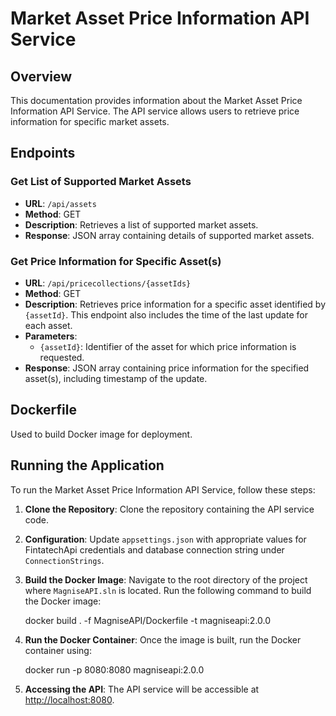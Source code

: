 # Market Asset Price Information API Service

## Overview
This documentation provides information about the Market Asset Price Information API Service. The API service allows users to retrieve price information for specific market assets.

## Endpoints

### Get List of Supported Market Assets
- **URL**: `/api/assets`
- **Method**: GET
- **Description**: Retrieves a list of supported market assets.
- **Response**: JSON array containing details of supported market assets.

### Get Price Information for Specific Asset(s)
- **URL**: `/api/pricecollections/{assetIds}`
- **Method**: GET
- **Description**: Retrieves price information for a specific asset identified by `{assetId}`. This endpoint also includes the time of the last update for each asset.
- **Parameters**:
  - `{assetId}`: Identifier of the asset for which price information is requested.
- **Response**: JSON array containing price information for the specified asset(s), including timestamp of the update.

## Dockerfile
Used to build Docker image for deployment.

## Running the Application
To run the Market Asset Price Information API Service, follow these steps:

1. **Clone the Repository**:
   Clone the repository containing the API service code.

2. **Configuration**:
   Update `appsettings.json` with appropriate values for FintatechApi credentials and database connection string under `ConnectionStrings`.

3. **Build the Docker Image**:
   Navigate to the root directory of the project where `MagniseAPI.sln` is located. Run the following command to build the Docker image:
   
   docker build . -f MagniseAPI/Dockerfile -t magniseapi:2.0.0
   
5. **Run the Docker Container**:
Once the image is built, run the Docker container using:

   docker run -p 8080:8080 magniseapi:2.0.0

5. **Accessing the API**:
The API service will be accessible at [http://localhost:8080](http://localhost:8080).

   
